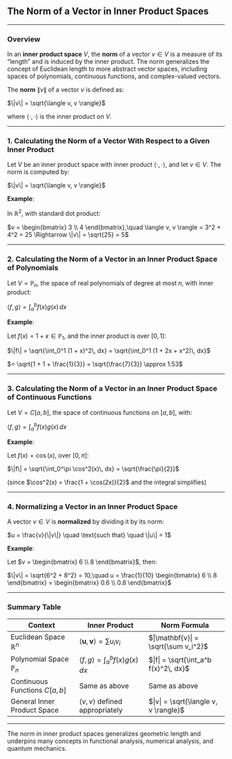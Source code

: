 ## **The Norm of a Vector in Inner Product Spaces**

---

### **Overview**

In an **inner product space** $`V`$, the **norm** of a vector $`v \in V`$ is a measure of its “length” and is induced by the inner product. 
The norm generalizes the concept of Euclidean length to more abstract vector spaces, including spaces of polynomials, continuous functions, and complex-valued vectors.


The **norm** $`\|v\|`$ of a vector $`v`$ is defined as:


$`\|v\| = \sqrt{\langle v, v \rangle}`$


where $`\langle \cdot, \cdot \rangle`$ is the inner product on $`V`$.

---

### **1. Calculating the Norm of a Vector With Respect to a Given Inner Product**

Let $V$ be an inner product space with inner product $`\langle \cdot, \cdot \rangle`$, and let $`v \in V`$. 
The norm is computed by:


$`\|v\| = \sqrt{\langle v, v \rangle}`$


**Example**:

In $`\mathbb{R}^2`$, with standard dot product:


$`v = \begin{bmatrix} 3 \\ 4 \end{bmatrix},\quad \langle v, v \rangle = 3^2 + 4^2 = 25 \Rightarrow \|v\| = \sqrt{25} = 5`$

---

### **2. Calculating the Norm of a Vector in an Inner Product Space of Polynomials**


Let $`V = \mathbb{P}_n`$, the space of real polynomials of degree at most $`n`$, with inner product:


$`\langle f, g \rangle = \int_a^b f(x)g(x)\,dx`$


**Example**:


Let $`f(x) = 1 + x \in \mathbb{P}_1`$, and the inner product is over $`[0,1]`$:


$`\|f\| = \sqrt{\int_0^1 (1 + x)^2\, dx} = \sqrt{\int_0^1 (1 + 2x + x^2)\, dx}`$


$`= \sqrt{1 + 1 + \frac{1}{3}} = \sqrt{\frac{7}{3}} \approx 1.53`$


---

### **3. Calculating the Norm of a Vector in an Inner Product Space of Continuous Functions**

Let $`V = C[a,b]`$, the space of continuous functions on $`[a,b]`$, with:


$`\langle f, g \rangle = \int_a^b f(x)g(x)\,dx`$


**Example**:


Let $`f(x) = \cos(x)`$, over $`[0, \pi]`$:


$`\|f\| = \sqrt{\int_0^\pi \cos^2(x)\, dx} = \sqrt{\frac{\pi}{2}}`$


(since $`\cos^2(x) = \frac{1 + \cos(2x)}{2}`$ and the integral simplifies)

---

### **4. Normalizing a Vector in an Inner Product Space**

A vector $`v \in V`$ is **normalized** by dividing it by its norm:


$`u = \frac{v}{\|v\|} \quad \text{such that} \quad \|u\| = 1`$

**Example**:


Let $`v = \begin{bmatrix} 6 \\ 8 \end{bmatrix}`$, then:


$`\|v\| = \sqrt{6^2 + 8^2} = 10,\quad u = \frac{1}{10} \begin{bmatrix} 6 \\ 8 \end{bmatrix} = \begin{bmatrix} 0.6 \\ 0.8 \end{bmatrix}`$

---

### **Summary Table**

| Context                            | Inner Product                                            | Norm Formula                            |
|------------------------------------|----------------------------------------------------------|-----------------------------------------|
| Euclidean Space $`\mathbb{R}^n`$   | $`\langle \mathbf{u}, \mathbf{v} \rangle = \sum u_iv_i`$ | $`\|\mathbf{v}\| = \sqrt{\sum v_i^2}`$  |
| Polynomial Space $`\mathbb{P}_n`$  | $`\langle f, g \rangle = \int_a^b f(x)g(x)\, dx`$        | $`\|f\| = \sqrt{\int_a^b f(x)^2\, dx}`$ |
| Continuous Functions $`C[a,b]`$    | Same as above                                            | Same as above                           |
| General Inner Product Space        | $`\langle v, v \rangle`$ defined appropriately           | $`\|v\| = \sqrt{\langle v, v \rangle}`$ |

---

The norm in inner product spaces generalizes geometric length and underpins many concepts in functional analysis, numerical analysis, and quantum mechanics.
